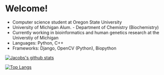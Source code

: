 # Welcome!
* Computer science student at Oregon State University
* University of Michigan Alum. - Department of Chemistry (Biochemistry)
* Currently working in bioinformatics and human genetics research at the Universtiy of Michigan
* Languages: Python, C++
* Frameworks: Django, OpenCV (Python), Biopython 

[![Jacobs's github stats](https://github-readme-stats.vercel.app/api?username=JacobO1994&theme=calm)](https://github.com/JacobO1994/github-readme-stats)

[![Top Langs](https://github-readme-stats.vercel.app/api/top-langs/?username=JacobO1994&theme=calm)](https://github.com/JacobO1994/github-readme-stats)
